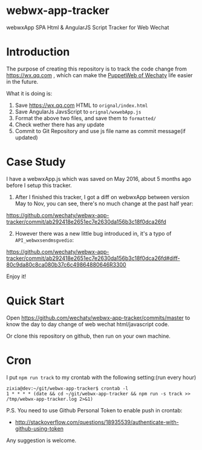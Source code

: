 # webwx-app-tracker
webwxApp SPA Html &amp; AngularJS Script Tracker for Web Wechat

# Introduction

The purpose of creating this repository is to track the code change from https://wx.qq.com , which can make the [PuppetWeb of Wechaty](https://github.com/wechaty/wechaty/blob/master/src/puppet-web/) life easier in the future.

What it is doing is:

1. Save https://wx.qq.com HTML to `orignal/index.html`
1. Save AngularJs JavsScript to `orignal/wxwebApp.js`
1. Format the above two files, and save them to `formatted/`
1. Check wether there has any update
1. Commit to Git Repository and use js file name as commit message(if updated)

# Case Study

I have a webwxApp.js which was saved on May 2016, about 5 months ago before I setup this tracker.

1. After I finished this tracker, I got a diff on webwxApp between version May to Nov, you can see, there's no much change at the past half year:

  https://github.com/wechaty/webwx-app-tracker/commit/ab292418e2651ec7e2630da156b3c18f0dca26fd

2. However there was a new little bug introduced in, it's a typo of `API_webwxsendmsgvedio`:

  https://github.com/wechaty/webwx-app-tracker/commit/ab292418e2651ec7e2630da156b3c18f0dca26fd#diff-80c9da80c8ca080b37c6c49864880646R3300

Enjoy it!

# Quick Start

Open https://github.com/wechaty/webwx-app-tracker/commits/master to know the day to day change of web wechat html/javascript code.

Or clone this repository on github, then run on your own machine.

# Cron

I put `npm run track` to my crontab with the following setting:(run every hour)

```shell
zixia@dev:~/git/webwx-app-tracker$ crontab -l
1 * * * * (date && cd ~/git/webwx-app-tracker && npm run -s track >> /tmp/webwx-app-tracker.log 2>&1)
```

P.S. You need to use Github Personal Token to enable push in crontab:

* http://stackoverflow.com/questions/18935539/authenticate-with-github-using-token

Any suggestion is welcome.

